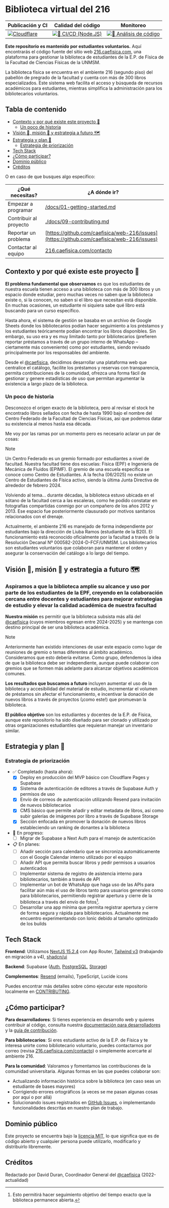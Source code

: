 # Biblioteca virtual del 216

<!-- prettier-ignore-start -->
| Publicación y CI | Calidad del código | Monitoreo |
| - | - | - |
| [![Cloudflare](https://img.shields.io/endpoint?url=https://cloudflare-pages-badges.cae.workers.dev/?projectName=216)](https://dash.cloudflare.com/?to=/:account/pages/view/caefisica/) | [![👷 CI/CD (Node.JS)](https://github.com/caefisica/web-216/actions/workflows/ci_nodejs.yml/badge.svg)](https://github.com/caefisica/web-216/actions/workflows/ci_nodejs.yml) | [![🚓 Análisis de código](https://github.com/caefisica/web-216/actions/workflows/analyze_codeql.yml/badge.svg)](https://github.com/caefisica/web-216/actions/workflows/analyze_codeql.yml) |
<!-- prettier-ignore-end -->

**Este repositorio es mantenido por estudiantes voluntarios.** Aquí encontrarás el código fuente del sitio web [216.caefisica.com](https://216.caefisica.com/), una plataforma para gestionar la biblioteca de estudiantes de la E.P. de Física de la Facultad de Ciencias Físicas de la UNMSM.

La biblioteca física se encuentra en el ambiente 216 (segundo piso) del pabellón de pregrado de la facultad y cuenta con más de 300 libros especializados. Este sistema web facilita el acceso y búsqueda de recursos académicos para estudiantes, mientras simplifica la administración para los bibliotecarios voluntarios.

## Tabla de contenido

- [Contexto y por qué existe este proyecto 🤔](#contexto-y-por-qué-existe-este-proyecto-🤔)
  - [Un poco de historia](#un-poco-de-historia)
- [Visión 👀, misión 🎯 y estrategia a futuro 🗺️](#visión-👀-misión-🎯-y-estrategia-a-futuro-🗺️)
- [Estrategia y plan 🤔](#estrategia-y-plan-🤔)
  - [Estrategia de priorización](#estrategia-de-priorización)
- [Tech Stack](#tech-stack)
- [¿Cómo participar?](#cómo-participar)
- [Dominio público](#dominio-público)
- [Créditos](#créditos)

O en caso de que busques algo específico:

<!-- prettier-ignore-start -->
| ¿Qué necesitas?        | ¿A dónde ir?                                                     |
| ---------------------- | ---------------------------------------------------------------- |
| Empezar a programar    | [/docs/01-getting-started.md](/docs/01-getting-started.md)       |
| Contribuir al proyecto | [./docs/09-contributing.md](./docs/09-contributing.md)           |
| Reportar un problema   | [https://github.com/caefisica/web-216/issues](https://github.com/caefisica/web-216/issues) |
| Contactar al equipo    | [216.caefisica.com/contacto](https://216.caefisica.com/contacto) |
<!-- prettier-ignore-end -->

## Contexto y por qué existe este proyecto 🤔

**El problema fundamental que observamos** es que los estudiantes de nuestra escuela tienen acceso a una biblioteca con más de 300 libros y un espacio donde estudiar, pero muchas veces no saben que la biblioteca existe o, si la conocen, no saben si el libro que necesitan está disponible. En muchas ocasiones, un estudiante ni siquiera sabe qué libro está buscando para un curso específico.

Hasta ahora, el sistema de gestión se basaba en un archivo de Google Sheets donde los bibliotecarios podían hacer seguimiento a los préstamos y los estudiantes teóricamente podían encontrar los libros disponibles. Sin embargo, su uso era y es muy limitado tanto por bibliotecarios (prefieren reportar préstamos a través de un grupo interno de WhatsApp – ciertamente más conveniente) como por estudiantes, siendo revisado principalmente por los responsables del ambiente.

Desde el [@caefisica](https://github.com/caefisica/web-main), decidimos desarrollar una plataforma web que centralice el catálogo, facilite los préstamos y reservas con transparencia, permita contribuciones de la comunidad, ofrezca una forma fácil de gestionar y genere estadísticas de uso que permitan argumentar la existencia a largo plazo de la biblioteca.

### Un poco de historia

Desconozco el origen exacto de la biblioteca, pero al revisar el stock he encontrado libros sellados con fecha de hasta 1990 bajo el nombre del Centro Federado de la Facultad de Ciencias Físicas, así que podemos datar su existencia al menos hasta esa década.

Me voy por las ramas por un momento pero es necesario aclarar un par de cosas:

> [!NOTE]  
> Un Centro Federado es un gremio formado por estudiantes a nivel de facultad. Nuestra facultad tiene dos escuelas: Física (EPF) e Ingeniería de Mecánica de Fluidos (EPIMF). El gremio de una escuela específica se conoce como Centro de Estudiantes. A la fecha (06/2025) no existe un Centro de Estudiantes de Física activo, siendo la última Junta Directiva de alrededor de febrero 2024.

Volviendo al tema... durante décadas, la biblioteca estuvo ubicada en el sótano de la facultad cerca a las escaleras, como he podido constatar en fotografías compartidas conmigo por un compañero de los años 2012 y 2013. Ese espacio fue posteriormente clausurado por motivos sanitarios relacionados con el drenaje.

Actualmente, el ambiente 216 es manejado de forma independiente por estudiantes bajo la dirección de Liuba Ramos (estudiante de la B20). El funcionamiento está reconocido oficialmente por la facultad a través de la Resolución Decanal Nº 000582-2024-D-FCF/UNMSM. Los bibliotecarios son estudiantes voluntarios que colaboran para mantener el orden y asegurar la conservación del catálogo a lo largo del tiempo.

## Visión 👀, misión 🎯 y estrategia a futuro 🗺️

### Aspiramos a que la biblioteca amplíe su alcance y uso por parte de los estudiantes de la EPF, creyendo en la colaboración cercana entre docentes y estudiantes para mejorar estrategias de estudio y elevar la calidad académica de nuestra facultad

**Nuestra misión** es permitir que la biblioteca subsista más allá del [@caefisica](https://caefisica.com) (cuyos miembros egresan entre 2024-2025) y se mantenga con destino principal de ser una biblioteca académica.

> [!NOTE]  
> Anteriormente han existido intenciones de usar este espacio como lugar de reuniones de gremio o temas diferentes al ámbito académico. Consideramos que esto debería evitarse. Como grupo, defendemos la idea de que la biblioteca debe ser independiente, aunque puede colaborar con gremios que se formen más adelante para alcanzar objetivos académicos comunes.

**Los resultados que buscamos a futuro** incluyen aumentar el uso de la biblioteca y accesibilidad del material de estudio, incrementar el volumen de préstamos sin afectar el funcionamiento, e incentivar la donación de nuevos libros a través de proyectos (¡como este!) que promuevan la biblioteca.

**El público objetivo** son los estudiantes y docentes de la E.P. de Física, aunque este repositorio ha sido diseñado para ser clonado y utilizado por otras organizaciones estudiantiles que requieran manejar un inventario similar.

## Estrategia y plan 🤔

### Estrategia de priorización

- ✅ Completado (hasta ahora):
  - [x] Deploy en producción del MVP básico con Cloudflare Pages y Supabase
  - [x] Sistema de autenticación de editores a través de Supabase Auth y permisos de uso
  - [x] Envío de correos de autenticación utilizando Resend para invitación de nuevos bibliotecarios
  - [x] CMS básico que permite añadir y editar metadata de libros, así como subir galerías de imágenes por libro a través de Supabase Storage
  - [x] Sección enfocada en promover la donación de nuevos libros estableciendo un ranking de donantes a la biblioteca
- 🔄 En progreso:
  - [ ] Migrar de Supabase a Next Auth para el manejo de autenticación
- 📋 En planes:
  - [ ] Añadir sección para calendario que se sincroniza automáticamente con el Google Calendar interno utilizado por el equipo
  - [ ] Añadir API que permita buscar libros y pedir permisos a usuarios autenticados
  - [ ] Implementar sistema de registro de asistencia interno para bibliotecarios, también a través de API
  - [ ] Implementar un bot de WhatsApp que haga uso de las APIs para facilitar aún más el uso de libros tanto para usuarios generales como para bibliotecarios, permitiendo registrar apertura y cierre de la biblioteca a través del envío de fotos[^1].
  - [ ] Desarrollar una app mínima que permita registrar apertura y cierre de forma segura y rápida para bibliotecarios. Actualmente me encuentro experimentando con Ionic debido al tamaño optimizado de los builds

## Tech Stack

**Frontend**: Utilizamos [NextJS 15.2.4](https://nextjs.org/docs/app/getting-started/installation) con App Router, [Tailwind v3](https://v3.tailwindcss.com/) (trabajando en migración a v4), [shadcn/ui](https://ui.shadcn.com/docs/installation/next)

**Backend**: Supabase ([Auth](https://supabase.com/docs/guides/auth), [PostgreSQL](https://supabase.com/docs/guides/database/overview), [Storage](https://supabase.com/docs/guides/storage))

**Complementos**: [Resend](https://resend.com/docs/send-with-nextjs) (emails), TypeScript, Lucide icons

Puedes encontrar más detalles sobre cómo ejecutar este repositorio localmente en [CONTRIBUTING](.github/CONTRIBUTING.md).

## ¿Cómo participar?

**Para desarrolladores**: Si tienes experiencia en desarrollo web y quieres contribuir al código, consulta nuestra [documentación para desarrolladores](/docs/01-getting-started.md) y la [guía de contribución](./docs/09-contributing.md).

**Para bibliotecarios**: Si eres estudiante activo de la E.P. de Física y te interesa unirte como bibliotecario voluntario, puedes contactarnos por correo (revisa [216.caefisica.com/contacto](https://216.caefisica.com/contacto)) o simplemente acercarte al ambiente 216.

**Para la comunidad**: Valoramos y fomentamos las contribuciones de la comunidad universitaria. Algunas formas en las que puedes colaborar son:

- Actualizando información histórica sobre la biblioteca (en caso seas un estudiante de bases mayores)
- Corrigiendo errores ortográficos (a veces se me pasan algunas cosas por aquí o por allá)
- Solucionando issues registrados en [GitHub Issues](https://github.com/caefisica/web-216/issues), o implementando funcionalidades descritas en nuestro plan de trabajo.

<!-- ALL-CONTRIBUTORS-LIST:START - Do not remove or modify this section -->
<!-- prettier-ignore-start -->
<!-- markdownlint-disable -->

<!-- markdownlint-restore -->
<!-- prettier-ignore-end -->

<!-- ALL-CONTRIBUTORS-LIST:END -->

## Dominio público

Este proyecto se encuentra bajo la [licencia MIT](LICENCE), lo que significa que es de código abierto y cualquier persona puede utilizarlo, modificarlo y distribuirlo libremente.

## Créditos

Redactado por David Duran, Coordinador General del [@caefisica](https://github.com/caefisica/web-main) (2022-actualidad)

[^1]: Esto permitirá hacer seguimiento objetivo del tiempo exacto que la biblioteca permanece abierta.

[^2]: Olvidé preguntarle y no tengo forma de contactarle actualmente 😅
